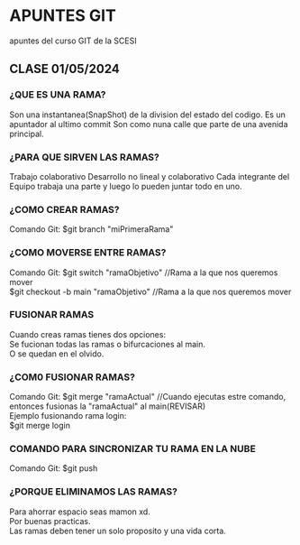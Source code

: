 # APUNTES GIT
apuntes del curso GIT de la SCESI
## CLASE 01/05/2024
### ¿QUE ES UNA RAMA?
Son una instantanea(SnapShot) de la division del estado del codigo.
Es un apuntador al ultimo commit
Son como nuna calle que parte de una avenida principal.
### ¿PARA QUE SIRVEN LAS RAMAS?
Trabajo colaborativo
Desarrollo no lineal y colaborativo
Cada integrante del Equipo trabaja una parte y luego lo pueden juntar todo en uno.
### ¿COMO CREAR RAMAS?
Comando Git: $git branch "miPrimeraRama"
### ¿COMO MOVERSE ENTRE RAMAS?
Comando Git: $git switch "ramaObjetivo" //Rama a la que nos queremos mover  
             $git checkout -b main "ramaObjetivo" //Rama a la que nos queremos mover  
### FUSIONAR RAMAS
Cuando creas ramas tienes dos opciones:  
Se fucionan todas las ramas o bifurcaciones al main.  
O se quedan en el olvido.  
### ¿COM0 FUSIONAR RAMAS?
Comando Git: $git merge "ramaActual" //Cuando ejecutas estre comando, entonces fusionas la "ramaActual" al main(REVISAR)  
Ejemplo fusionando rama login:  
  $git merge login  
### COMANDO PARA SINCRONIZAR TU RAMA EN LA NUBE
Comando Git: $git push  
### ¿PORQUE ELIMINAMOS LAS RAMAS?
Para ahorrar espacio seas mamon xd.  
Por buenas practicas.  
Las ramas deben tener un solo proposito y una vida corta.  

